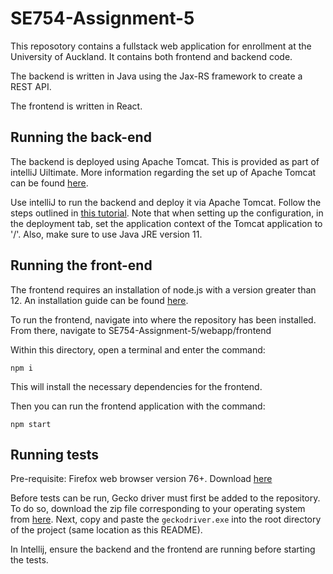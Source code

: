 # SE754-Assignment-5
 
 This reposotory contains a fullstack web application for enrollment at the University of Auckland. It contains both frontend and backend code. 
 
 The backend is written in Java using the Jax-RS framework to create a REST API. 
 
 The frontend is written in React.
 
 
 ## Running the back-end
 
 The backend is deployed using Apache Tomcat. This is provided as part of intelliJ Uiltimate. More information regarding the set up of Apache Tomcat can be found [here](http://tomcat.apache.org/).
 
 Use intelliJ to run the backend and deploy it via Apache Tomcat. Follow the steps outlined in [this tutorial](https://mkyong.com/intellij/intellij-idea-run-debug-web-application-on-tomcat/).
 Note that when setting up the configuration, in the deployment tab, set the application context of the 
 Tomcat application to '/'. Also, make sure to use Java JRE version 11.

## Running the front-end

The frontend requires an installation of node.js with a version greater than 12. An installation guide can be found
 [here](https://nodejs.org/en/download/0).

To run the frontend, navigate into where the repository has been installed.
From there, navigate to SE754-Assignment-5/webapp/frontend 

Within this directory, open a terminal and enter the command: 

`npm i`

This will install the necessary dependencies for the frontend.

Then you can run the frontend application with the command: 

`npm start`

## Running tests

Pre-requisite: Firefox web browser version 76+. Download [here](https://www.mozilla.org/en-US/firefox/new/)

Before tests can be run, Gecko driver must first be added to the repository. To do so,
download the zip file corresponding to your operating system from [here](https://github.com/mozilla/geckodriver/releases).
Next, copy and paste the `geckodriver.exe` into the root directory of the project (same location as this README).

In Intellij, ensure the backend and the frontend are running before starting the tests.